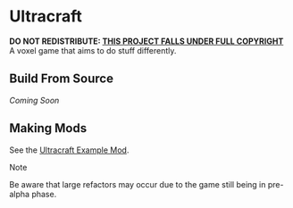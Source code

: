 # Ultracraft
**DO NOT REDISTRIBUTE: [THIS PROJECT FALLS UNDER FULL COPYRIGHT](LICENSE)**  
A voxel game that aims to do stuff differently.

## Build From Source
*Coming Soon* <!--Or maybe not? Who knows lmao-->

## Making Mods
See the [Ultracraft Example Mod](https://github.com/Ultreon/ultracraft-example-mod).
> [!Note]
> Be aware that large refactors may occur due to the game still being in pre-alpha phase.
